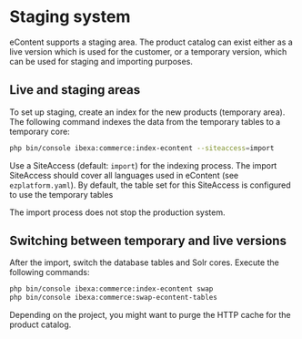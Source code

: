 # Staging system

eContent supports a staging area. 
The product catalog can exist either as a live version which is used for the customer,
or a temporary version, which can be used for staging and importing purposes.

## Live and staging areas

To set up staging, create an index for the new products (temporary area).
The following command indexes the data from the temporary tables to a temporary core:

``` bash
php bin/console ibexa:commerce:index-econtent --siteaccess=import
```

Use a SiteAccess (default: `import`) for the indexing process.
The import SiteAccess should cover all languages used in eContent (see `ezplatform.yaml`).
By default, the table set for this SiteAccess is configured to use the temporary tables

The import process does not stop the production system.

## Switching between temporary and live versions

After the import, switch the database tables and Solr cores. 
Execute the following commands:

``` bash
php bin/console ibexa:commerce:index-econtent swap
php bin/console ibexa:commerce:swap-econtent-tables
```

Depending on the project, you might want to purge the HTTP cache for the product catalog.
